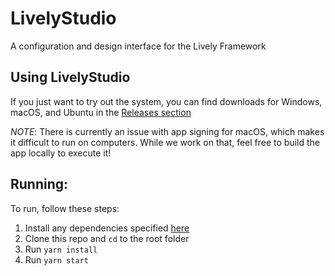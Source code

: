 # LivelyStudio
A configuration and design interface for the Lively Framework

## Using LivelyStudio

If you just want to try out the system, you can find downloads for Windows, macOS, and Ubuntu in the [Releases section](https://github.com/Wisc-HCI/LivelyStudio/releases)

_NOTE_: There is currently an issue with app signing for macOS, which makes it difficult to run on computers. While we work on that, feel free to build the app locally to execute it!

## Running:

To run, follow these steps:

1. Install any dependencies specified [here](https://tauri.app/v1/guides/getting-started/prerequisites)
2. Clone this repo and `cd` to the root folder
3. Run `yarn install`
4. Run `yarn start`
